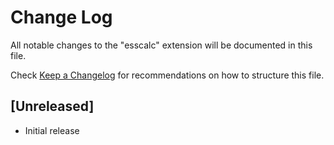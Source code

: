# Change Log

All notable changes to the "esscalc" extension will be documented in this file.

Check [Keep a Changelog](http://keepachangelog.com/) for recommendations on how to structure this file.

## [Unreleased]

- Initial release
